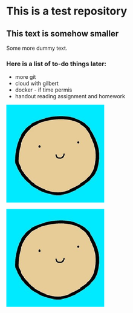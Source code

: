 # This is a test repository

## This text is somehow smaller

Some more dummy text.

### Here is a list of to-do things later:

* more git
* cloud with gilbert
* docker - if time permis
* handout reading assignment and homework

![](profile.png)

![](https://raw.githubusercontent.com/leepingchloe/NUS-test-210111/main/profile.png)

